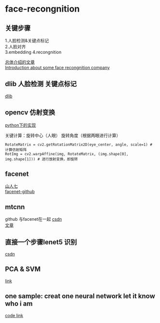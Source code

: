 # face-recongnition


## 关键步骤
1.人脸检测&关键点标记  
2.人脸对齐  
3.embedding
4.recongnition

[总体介绍的文章](https://zhuanlan.zhihu.com/p/25335957)  
[Introduction about some face recongnition company](https://www.zhihu.com/question/37060782)

## dlib 人脸检测 关键点标记
[dlib](http://blog.csdn.net/sunmc1204953974/article/details/49976045)


## opencv 仿射变换
[python下的实现](http://blog.csdn.net/ying86615791/article/details/71217273)

关键计算：旋转中心（人眼） 旋转角度（根据两眼进行计算）
```
RotateMatrix = cv2.getRotationMatrix2D(eye_center, angle, scale=1) # 计算仿射矩阵
RotImg = cv2.warpAffine(img, RotateMatrix, (img.shape[0], img.shape[1])) # 进行放射变换，即旋转
```

## facenet
[山人七](https://zhuanlan.zhihu.com/p/24837264)  
[facenet-github](https://github.com/davidsandberg/facenet)

## mtcnn
github 与facenet在一起
[csdn](http://blog.csdn.net/mr_evanchen/article/details/77650883)  
[文章](https://kpzhang93.github.io/MTCNN_face_detection_alignment/)

## 直接一个步骤lenet5 识别

[csdn](http://blog.csdn.net/jrrrj/article/details/76550576)

## PCA & SVM 
[link](http://www.voidcn.com/article/p-dpjuwhqa-da.html)
## one sample: creat one neural network let it know who i am 
[code link](http://tumumu.cn/2017/05/02/deep-learning-face/)

